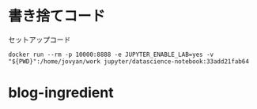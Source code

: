 # 書き捨てコード

セットアップコード

``` shell
docker run --rm -p 10000:8888 -e JUPYTER_ENABLE_LAB=yes -v "${PWD}":/home/jovyan/work jupyter/datascience-notebook:33add21fab64
```
# blog-ingredient
